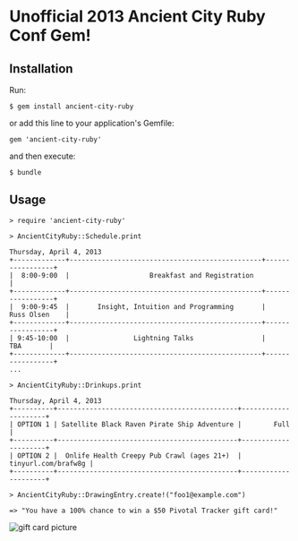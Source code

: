 # Unofficial 2013 Ancient City Ruby Conf Gem!

## Installation

Run:

    $ gem install ancient-city-ruby

or add this line to your application's Gemfile:

    gem 'ancient-city-ruby'

and then execute:

    $ bundle

## Usage

    > require 'ancient-city-ruby'

    > AncientCityRuby::Schedule.print

    Thursday, April 4, 2013
    +-------------+------------------------------------------------+-----------------+
    |  8:00-9:00  |                    Breakfast and Registration                    |
    +-------------+------------------------------------------------+-----------------+
    |  9:00-9:45  |       Insight, Intuition and Programming       |   Russ Olsen    |
    +-------------+------------------------------------------------+-----------------+
    | 9:45-10:00  |                Lightning Talks                 |       TBA       |
    +-------------+------------------------------------------------+-----------------+
    ...

    > AncientCityRuby::Drinkups.print

    Thursday, April 4, 2013
    +----------+---------------------------------------------+---------------------+
    | OPTION 1 | Satellite Black Raven Pirate Ship Adventure |        Full         |
    +----------+---------------------------------------------+---------------------+
    | OPTION 2 |  Onlife Health Creepy Pub Crawl (ages 21+)  | tinyurl.com/brafw8g |
    +----------+---------------------------------------------+---------------------+

    > AncientCityRuby::DrawingEntry.create!("foo1@example.com")

    => "You have a 100% chance to win a $50 Pivotal Tracker gift card!"

![gift card picture](http://pivotal-tracker-drawing.herokuapp.com/assets/tracker-gift-card.jpg)